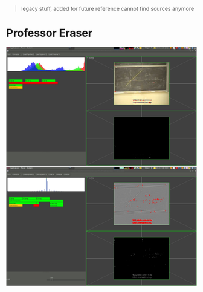 > legacy stuff, added for future reference
> cannot find sources anymore

# Professor Eraser

![](screenshot1.jpg)
![](screenshot2.jpg)

